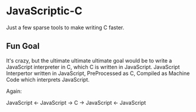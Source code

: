 JavaScriptic-C
====

Just a few sparse tools to make writing C faster.

Fun Goal
----
It's crazy, but the ultimate ultimate ultimate goal would be to write a JavaScript interpreter in C, which C is written in JavaScript. JavaScript Interpertor written in JavaScript, PreProcessed as C, Compiled as Machine Code which interprets JavaScript.

Again:

JavaScript <- JavaScript -> C -> JavaScript <- JavaScript
